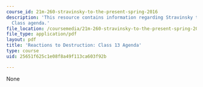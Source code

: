 ```yaml
---
course_id: 21m-260-stravinsky-to-the-present-spring-2016
description: 'This resource contains information regarding Stravinsky to the present:
  Class agenda.'
file_location: /coursemedia/21m-260-stravinsky-to-the-present-spring-2016/25651f625c1e08f8a49f113ca603f92b_MIT21M_260S16_class13.pdf
file_type: application/pdf
layout: pdf
title: 'Reactions to Destruction: Class 13 Agenda'
type: course
uid: 25651f625c1e08f8a49f113ca603f92b

---
```

None